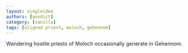 ```yaml
---
layout: singleidea
authors: [aosdict]
category: [vanilla]
tags: [aligned priest, moloch, gehennom]
---
```

Wandering hostile priests of Moloch occasionally generate in Gehennom.
